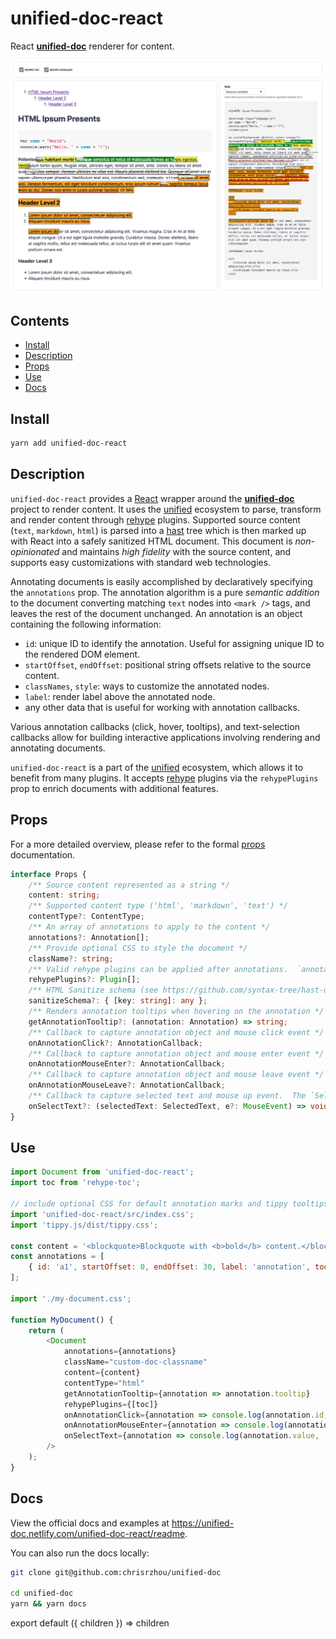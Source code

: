 # unified-doc-react
React [**unified-doc**][unified-doc] renderer for content.

![image](../../public/unified-doc-react.png)


## Contents
- [Install](#install)
- [Description](#description)
- [Props](#props)
- [Use](#use)
- [Docs](#docs)


## Install
```sh
yarn add unified-doc-react
```

## Description
`unified-doc-react` provides a [React][react] wrapper around the [**unified-doc**][unified-doc] project to render content.  It uses the [unified][unified] ecosystem to parse, transform and render content through [rehype][rehype] plugins.  Supported source content (`text`, `markdown`, `html`) is parsed into a [hast][hast] tree which is then marked up with React into a safely sanitized HTML document.  This document is *non-opinionated* and maintains *high fidelity* with the source content, and supports easy customizations with standard web technologies.

Annotating documents is easily accomplished by declaratively specifying the `annotations` prop. The annotation algorithm is a pure *semantic addition* to the document converting matching `text` nodes into `<mark />` tags, and leaves the rest of the document unchanged.  An annotation is an object containing the following information:
- `id`: unique ID to identify the annotation.  Useful for assigning unique ID to the rendered DOM element.
- `startOffset`, `endOffset`: positional string offsets relative to the source content.
- `classNames`, `style`: ways to customize the annotated nodes.
- `label`: render label above the annotated node.
- any other data that is useful for working with annotation callbacks.

Various annotation callbacks (click, hover, tooltips), and text-selection callbacks allow for building interactive applications involving rendering and annotating documents.

`unified-doc-react` is a part of the [unified][unified] ecosystem, which allows it to benefit from many plugins.  It accepts [rehype][rehype] plugins via the `rehypePlugins` prop to enrich documents with additional features.


## Props
For a more detailed overview, please refer to the formal [props][props] documentation.

```ts
interface Props {
	/** Source content represented as a string */
	content: string;
	/** Supported content type ('html', 'markdown', 'text') */
	contentType?: ContentType;
	/** An array of annotations to apply to the content */
	annotations?: Annotation[];
	/** Provide optional CSS to style the document */
	className?: string;
	/** Valid rehype plugins can be applied after annotations.  `annotations` and `onSelectText` prop may misbehave depending on how the plugins mutate the rendered content relative to the source content. */
	rehypePlugins?: Plugin[];
	/** HTML Sanitize schema (see https://github.com/syntax-tree/hast-util-sanitize#schema) */
	sanitizeSchema?: { [key: string]: any };
	/** Renders annotation tooltips when hovering on the annotation */
	getAnnotationTooltip?: (annotation: Annotation) => string;
	/** Callback to capture annotation object and mouse click event */
	onAnnotationClick?: AnnotationCallback;
	/** Callback to capture annotation object and mouse enter event */
	onAnnotationMouseEnter?: AnnotationCallback;
	/** Callback to capture annotation object and mouse leave event */
	onAnnotationMouseLeave?: AnnotationCallback;
	/** Callback to capture selected text and mouse up event.  The `SelectedText` extends the `Annotation` object, and can be used to updated the `annotations` prop in a controlled manner.  Note that the this callback may not behave correctly if plugins modify the text content of the document since the callback is applied in relation to the source content. */
	onSelectText?: (selectedText: SelectedText, e?: MouseEvent) => void;
}
```


## Use
```js
import Document from 'unified-doc-react';
import toc from 'rehype-toc';

// include optional CSS for default annotation marks and tippy tooltips
import 'unified-doc-react/src/index.css';
import 'tippy.js/dist/tippy.css';

const content = '<blockquote>Blockquote with <b>bold</b> content.</blockquote>';
const annotations = [
	{ id: 'a1', startOffset: 0, endOffset: 30, label: 'annotation', tooltip: 'cool!' },
];

import './my-document.css';

function MyDocument() {
	return (
		<Document
			annotations={annotations}
			className="custom-doc-classname"
			content={content}
			contentType="html"
			getAnnotationTooltip={annotation => annotation.tooltip}
			rehypePlugins={[toc]}
			onAnnotationClick={annotation => console.log(annotation.id, ' clicked')}
			onAnnotationMouseEnter={annotation => console.log(annotation.id, ' hovered')}
			onSelectText={annotation => console.log(annotation.value, ' selected')}
		/>
	);
}
```


## Docs
View the official docs and examples at https://unified-doc.netlify.com/unified-doc-react/readme.

You can also run the docs locally:

```sh
git clone git@github.com:chrisrzhou/unified-doc

cd unified-doc
yarn && yarn docs
```


<!-- Links -->
[hast]: https://github.com/syntax-tree/hast
[props]: https://unified-doc.netlify.com/unified-doc-react/props
[react]: https://github.com/facebook/react
[rehype]: https://github.com/rehypejs
[unified]: https://unifiedjs.com/
[unified-doc]: https://github.com/chrisrzhou/unified-doc

<!-- Hack to make importing mdx work in docz/gatsby... -->
export default ({ children }) => children
